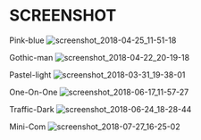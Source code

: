 # SCREENSHOT

Pink-blue
![screenshot_2018-04-25_11-51-18](https://user-images.githubusercontent.com/38096925/39349431-21cfb14a-4a25-11e8-8f16-a2c520b8f7e8.png)

Gothic-man
![screenshot_2018-04-22_20-19-18](https://user-images.githubusercontent.com/38096925/39349882-b6eef1cc-4a26-11e8-83bf-10a678b40a8f.png)

Pastel-light
![screenshot_2018-03-31_19-38-01](https://user-images.githubusercontent.com/38096925/39350121-6a0ebe2c-4a27-11e8-9e0e-e3217ae6343b.png)

One-On-One
![screenshot_2018-06-17_11-57-27](https://user-images.githubusercontent.com/38096925/41504900-4b512732-7226-11e8-9ae1-574d309e4a9e.png)

Traffic-Dark
![screenshot_2018-06-24_18-28-44](https://user-images.githubusercontent.com/38096925/42925702-33e541fe-8b59-11e8-9091-057e4cf1a55d.png)

Mini-Com
![screenshot_2018-07-27_16-25-02](https://user-images.githubusercontent.com/38096925/43313450-4bb426b2-91ba-11e8-9ff0-95aae74f2e17.png)
